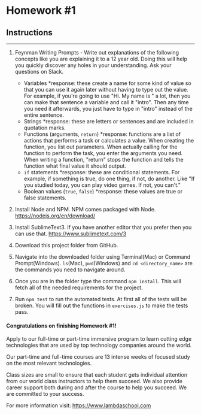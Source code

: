 # Homework #1

## Instructions
---
1. Feynman Writing Prompts - Write out explanations of the following concepts like you are explaining it to a 12 year old.  Doing this will help you quickly discover any holes in your understanding.  Ask your questions on Slack.
		
	* Variables
		*response: these create a name for some kind of value so that you can use it again later without having to type out the value. For example, if you're going to use "Hi. My name is " a lot, then you can make that sentence a variable and call it "intro". Then any time you need it afterwards, you just have to type in "intro" instead of the entire sentence. 
	* Strings
		*response: these are letters or sentences and are included in quotation marks. 
	* Functions (arguments, `return`)
		*response: functions are a list of actions that performs a task or calculates a value. When creating the function, you list out parameters. When actually calling for the function to perform the task, you enter the arguments you need. When writing a function, "return" stops the function and tells the function what final value it should output. 
	* `if` statements
		*response: these are conditional statements. For example, if something is true, do one thing, if not, do another. Like "If you studied today, you can play video games. If not, you can't." 
	* Boolean values (`true`, `false`)
		*response: these values are true or false statements. 


2. Install Node and NPM.  NPM comes packaged with Node. https://nodejs.org/en/download/


3. Install SublimeText3.  If you have another editor that you prefer then you can use that. https://www.sublimetext.com/3


4. Download this project folder from GitHub.


5. Navigate into the downloaded folder using Terminal(Mac) or Command Prompt(Windows).  `ls`(Mac), `pwd`(Windows) and `cd <directory_name>` are the commands you need to navigate around.


6. Once you are in the folder type the command `npm install`.  This will fetch all of the needed requirements for the project.


7. Run `npm test` to run the automated tests.  At first all of the tests will be broken.  You will fill out the functions in `exercises.js` to make the tests pass.




#### Congratulations on finishing Homework #1!
Apply to our full-time or part-time immersive program to learn cutting edge technologies that are used by top technology companies around the world.

Our part-time and full-time courses are 13 intense weeks of focused study on the most relevant technologies.  

Class sizes are small to ensure that each student gets individual attention from our world class instructors to help them succeed.  We also provide career support both during and after the course to help you succeed.  We are committed to your success.

For more information visit: https://www.lambdaschool.com
